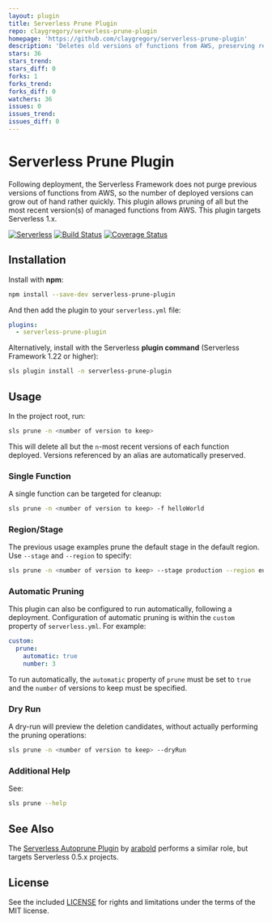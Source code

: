 ```yaml
---
layout: plugin
title: Serverless Prune Plugin
repo: claygregory/serverless-prune-plugin
homepage: 'https://github.com/claygregory/serverless-prune-plugin'
description: 'Deletes old versions of functions from AWS, preserving recent and aliased versions'
stars: 36
stars_trend: 
stars_diff: 0
forks: 1
forks_trend: 
forks_diff: 0
watchers: 36
issues: 0
issues_trend: 
issues_diff: 0
---
```




# Serverless Prune Plugin

Following deployment, the Serverless Framework does not purge previous versions of functions from AWS, so the number of deployed versions can grow out of hand rather quickly. This plugin allows pruning of all but the most recent version(s) of managed functions from AWS. This plugin targets Serverless 1.x.

[![Serverless](http://public.serverless.com/badges/v3.svg)](http://www.serverless.com)
[![Build Status](https://travis-ci.org/claygregory/serverless-prune-plugin.svg?branch=master)](https://travis-ci.org/claygregory/serverless-prune-plugin)
[![Coverage Status](https://coveralls.io/repos/github/claygregory/serverless-prune-plugin/badge.svg?branch=master)](https://coveralls.io/github/claygregory/serverless-prune-plugin?branch=master)

## Installation

Install with **npm**:
```sh
npm install --save-dev serverless-prune-plugin
```

And then add the plugin to your `serverless.yml` file:
```yaml
plugins:
  - serverless-prune-plugin
```

Alternatively, install with the Serverless **plugin command** (Serverless Framework 1.22 or higher):
```sh
sls plugin install -n serverless-prune-plugin
```

## Usage

In the project root, run:
```sh
sls prune -n <number of version to keep>
```

This will delete all but the `n`-most recent versions of each function deployed. Versions referenced by an alias are automatically preserved.

### Single Function

A single function can be targeted for cleanup:
```sh
sls prune -n <number of version to keep> -f helloWorld
```

### Region/Stage

The previous usage examples prune the default stage in the default region. Use `--stage` and `--region` to specify: 
```sh
sls prune -n <number of version to keep> --stage production --region eu-central-1
```

### Automatic Pruning

This plugin can also be configured to run automatically, following a deployment. Configuration of automatic pruning is within the `custom` property of `serverless.yml`. For example:

```yaml
custom:
  prune:
    automatic: true
    number: 3
```

To run automatically, the `automatic` property of `prune` must be set to `true` and the `number` of versions to keep must be specified.


### Dry Run

A dry-run will preview the deletion candidates, without actually performing the pruning operations:
```sh
sls prune -n <number of version to keep> --dryRun
```

### Additional Help

See:
```sh
sls prune --help
```

## See Also

The [Serverless Autoprune Plugin](https://github.com/arabold/serverless-autoprune-plugin) by [arabold](https://github.com/arabold) performs a similar role, but targets Serverless 0.5.x projects.

## License

See the included [LICENSE](LICENSE.md) for rights and limitations under the terms of the MIT license.
